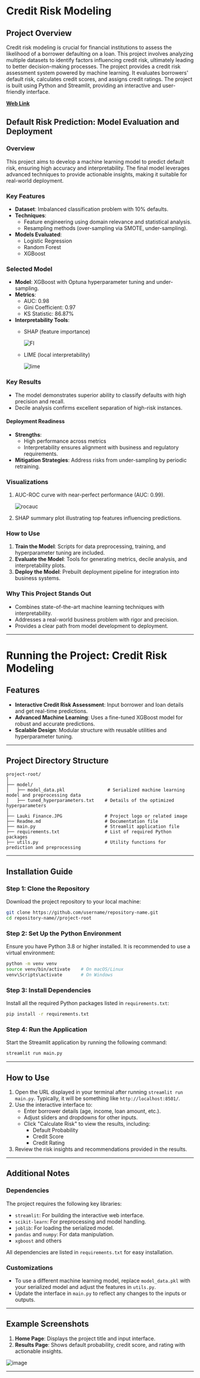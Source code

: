 # Credit Risk Modeling

## Project Overview
Credit risk modeling is crucial for financial institutions to assess the likelihood of a borrower defaulting on a loan. This project involves analyzing multiple datasets to identify factors influencing credit risk, ultimately leading to better decision-making processes. The project provides a credit risk assessment system powered by machine learning. It evaluates borrowers' default risk, calculates credit scores, and assigns credit ratings. The project is built using Python and Streamlit, providing an interactive and user-friendly interface.

[**Web Link**](https://credit-risk-modeling-lauki-finance.streamlit.app/)

## Default Risk Prediction: Model Evaluation and Deployment

### Overview
This project aims to develop a machine learning model to predict default risk, ensuring high accuracy and interpretability. The final model leverages advanced techniques to provide actionable insights, making it suitable for real-world deployment.

### Key Features
- **Dataset**: Imbalanced classification problem with 10% defaults.
- **Techniques**:
  - Feature engineering using domain relevance and statistical analysis.
  - Resampling methods (over-sampling via SMOTE, under-sampling).
- **Models Evaluated**:
  - Logistic Regression
  - Random Forest
  - XGBoost

### Selected Model
- **Model**: XGBoost with Optuna hyperparameter tuning and under-sampling.
- **Metrics**:
  - AUC: 0.98
  - Gini Coefficient: 0.97
  - KS Statistic: 86.87%
- **Interpretability Tools**:
  - SHAP (feature importance)

    ![FI](https://github.com/nafiul-araf/Credit-Risk-Modeling-End-to-End-Project/blob/main/images/Feature%20importance.png)

  - LIME (local interpretability)

    ![lime](https://github.com/nafiul-araf/Credit-Risk-Modeling-End-to-End-Project/blob/main/images/Lime.JPG)

### Key Results
- The model demonstrates superior ability to classify defaults with high precision and recall.
- Decile analysis confirms excellent separation of high-risk instances.

#### Deployment Readiness
- **Strengths**:
  - High performance across metrics
  - Interpretability ensures alignment with business and regulatory requirements.
- **Mitigation Strategies**: Address risks from under-sampling by periodic retraining.

### Visualizations
1. AUC-ROC curve with near-perfect performance (AUC: 0.99).

   ![rocauc](https://github.com/nafiul-araf/Credit-Risk-Modeling-End-to-End-Project/blob/main/images/ROC%20Curve.png)
   
2. SHAP summary plot illustrating top features influencing predictions.

### How to Use
1. **Train the Model**: Scripts for data preprocessing, training, and hyperparameter tuning are included.
2. **Evaluate the Model**: Tools for generating metrics, decile analysis, and interpretability plots.
3. **Deploy the Model**: Prebuilt deployment pipeline for integration into business systems.

### Why This Project Stands Out
- Combines state-of-the-art machine learning techniques with interpretability.
- Addresses a real-world business problem with rigor and precision.
- Provides a clear path from model development to deployment.

---



# **Running the Project: Credit Risk Modeling**

## **Features**
- **Interactive Credit Risk Assessment**: Input borrower and loan details and get real-time predictions.
- **Advanced Machine Learning**: Uses a fine-tuned XGBoost model for robust and accurate predictions.
- **Scalable Design**: Modular structure with reusable utilities and hyperparameter tuning.

---

## **Project Directory Structure**

```
project-root/
│
├── model/
│   ├── model_data.pkl                # Serialized machine learning model and preprocessing data
│   ├── tuned_hyperparameters.txt    # Details of the optimized hyperparameters
│
├── Lauki Finance.JPG                # Project logo or related image
├── Readme.md                        # Documentation file
├── main.py                          # Streamlit application file
├── requirements.txt                 # List of required Python packages
├── utils.py                         # Utility functions for prediction and preprocessing
```

---

## **Installation Guide**

### **Step 1: Clone the Repository**
Download the project repository to your local machine:
```bash
git clone https://github.com/username/repository-name.git
cd repository-name//project-root
```

### **Step 2: Set Up the Python Environment**
Ensure you have Python 3.8 or higher installed. It is recommended to use a virtual environment:
```bash
python -m venv venv
source venv/bin/activate    # On macOS/Linux
venv\Scripts\activate       # On Windows
```

### **Step 3: Install Dependencies**
Install all the required Python packages listed in `requirements.txt`:
```bash
pip install -r requirements.txt
```

### **Step 4: Run the Application**
Start the Streamlit application by running the following command:
```bash
streamlit run main.py
```

---

## **How to Use**
1. Open the URL displayed in your terminal after running `streamlit run main.py`. Typically, it will be something like `http://localhost:8501/`.
2. Use the interactive interface to:
   - Enter borrower details (age, income, loan amount, etc.).
   - Adjust sliders and dropdowns for other inputs.
   - Click "Calculate Risk" to view the results, including:
     - Default Probability
     - Credit Score
     - Credit Rating
3. Review the risk insights and recommendations provided in the results.

---

## **Additional Notes**

### **Dependencies**
The project requires the following key libraries:
- `streamlit`: For building the interactive web interface.
- `scikit-learn`: For preprocessing and model handling.
- `joblib`: For loading the serialized model.
- `pandas` and `numpy`: For data manipulation.
- `xgboost` and others

All dependencies are listed in `requirements.txt` for easy installation.

### **Customizations**
- To use a different machine learning model, replace `model_data.pkl` with your serialized model and adjust the features in `utils.py`.
- Update the interface in `main.py` to reflect any changes to the inputs or outputs.

---

## **Example Screenshots**
1. **Home Page**: Displays the project title and input interface.
2. **Results Page**: Shows default probability, credit score, and rating with actionable insights.

![image](https://github.com/user-attachments/assets/d1b51282-cf2a-4e9a-ab19-fbe407b425ba)



---

